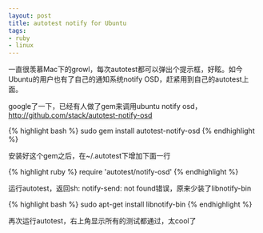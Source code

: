 ```yaml
---
layout: post
title: autotest notify for Ubuntu
tags:
- ruby
- linux
---
```

一直很羡慕Mac下的growl，每次autotest都可以弹出个提示框，好眩。如今Ubuntu的用户也有了自己的通知系统notify OSD，赶紧用到自己的autotest上面。

google了一下，已经有人做了gem来调用ubuntu notify osd，http://github.com/stack/autotest-notify-osd

{% highlight bash %}
sudo gem install autotest-notify-osd
{% endhighlight %}

安装好这个gem之后，在~/.autotest下增加下面一行

{% highlight ruby %}
require 'autotest/notify-osd'
{% endhighlight %}

运行autotest，返回sh: notify-send: not found错误，原来少装了libnotify-bin

{% highlight bash %}
sudo apt-get install libnotify-bin
{% endhighlight %}

再次运行autotest，右上角显示所有的测试都通过，太cool了

